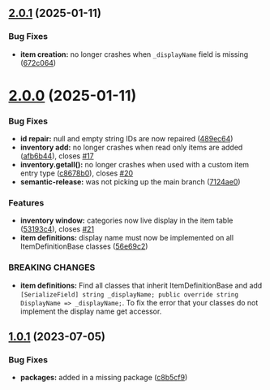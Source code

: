 ## [2.0.1](https://github.com/ashblue/unity-elastic-inventory/compare/v2.0.0...v2.0.1) (2025-01-11)


### Bug Fixes

* **item creation:** no longer crashes when `_displayName` field is missing ([672c064](https://github.com/ashblue/unity-elastic-inventory/commit/672c064e6ee4334cacf113d02d56450deb48b325))

# [2.0.0](https://github.com/ashblue/unity-elastic-inventory/compare/v1.0.1...v2.0.0) (2025-01-11)


### Bug Fixes

* **id repair:** null and empty string IDs are now repaired ([489ec64](https://github.com/ashblue/unity-elastic-inventory/commit/489ec648bfbe6bb109738b9abd620ad58a9b8be6))
* **inventory add:** no longer crashes when read only items are added ([afb6b44](https://github.com/ashblue/unity-elastic-inventory/commit/afb6b44f3e1f5af02eb58440fd4e50fb7357c9ea)), closes [#17](https://github.com/ashblue/unity-elastic-inventory/issues/17)
* **inventory.getall<t>():** no longer crashes when used with a custom item entry type ([c8678b0](https://github.com/ashblue/unity-elastic-inventory/commit/c8678b0ffa113957515ffc1402d11f1407d6fab1)), closes [#20](https://github.com/ashblue/unity-elastic-inventory/issues/20)
* **semantic-release:** was not picking up the main branch ([7124ae0](https://github.com/ashblue/unity-elastic-inventory/commit/7124ae0720b961b4e1e08701eacae1989eeb66e6))


### Features

* **inventory window:** categories now live display in the item table ([53193c4](https://github.com/ashblue/unity-elastic-inventory/commit/53193c4da7076173d63f93fa9d381882dbf9d0d2)), closes [#21](https://github.com/ashblue/unity-elastic-inventory/issues/21)
* **item definitions:** display name must now be implemented on all ItemDefinitionBase classes ([56e69c2](https://github.com/ashblue/unity-elastic-inventory/commit/56e69c2b0a473e2d4459472a12669a82793b4342))


### BREAKING CHANGES

* **item definitions:** Find all classes that inherit ItemDefinitionBase and add `[SerializeField] string
_displayName; public override string DisplayName => _displayName;`. To fix the error that your
classes do not implement  the display name get accessor.

## [1.0.1](https://github.com/ashblue/unity-elastic-inventory/compare/v1.0.0...v1.0.1) (2023-07-05)


### Bug Fixes

* **packages:** added in a missing package ([c8b5cf9](https://github.com/ashblue/unity-elastic-inventory/commit/c8b5cf93337ddfa3efa926f691464f479ad88d5a))
